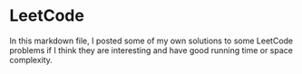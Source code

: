# LeetCode
In this markdown file, I posted some of my own solutions to some LeetCode problems if I think they are interesting and have good running time or space complexity.
